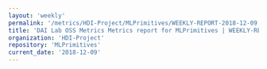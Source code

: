 ```yaml
---
layout: 'weekly'
permalink: '/metrics/HDI-Project/MLPrimitives/WEEKLY-REPORT-2018-12-09'
title: 'DAI Lab OSS Metrics Metrics report for MLPrimitives | WEEKLY-REPORT-2018-12-09'
organization: 'HDI-Project'
repository: 'MLPrimitives'
current_date: '2018-12-09'
---
```

